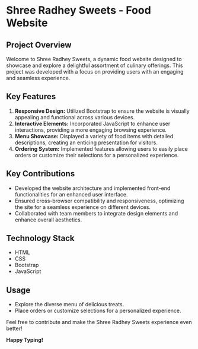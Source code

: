# Shree Radhey Sweets - Food Website

## Project Overview
Welcome to Shree Radhey Sweets, a dynamic food website designed to showcase and explore a delightful assortment of culinary offerings. This project was developed with a focus on providing users with an engaging and seamless experience.

## Key Features
1. **Responsive Design:** Utilized Bootstrap to ensure the website is visually appealing and functional across various devices.
2. **Interactive Elements:** Incorporated JavaScript to enhance user interactions, providing a more engaging browsing experience.
3. **Menu Showcase:** Displayed a variety of food items with detailed descriptions, creating an enticing presentation for visitors.
4. **Ordering System:** Implemented features allowing users to easily place orders or customize their selections for a personalized experience.

## Key Contributions
- Developed the website architecture and implemented front-end functionalities for an enhanced user interface.
- Ensured cross-browser compatibility and responsiveness, optimizing the site for a seamless experience on different devices.
- Collaborated with team members to integrate design elements and enhance overall aesthetics.

## Technology Stack
- HTML
- CSS
- Bootstrap
- JavaScript

## Usage
- Explore the diverse menu of delicious treats.
- Place orders or customize selections for a personalized experience.

Feel free to contribute and make the Shree Radhey Sweets experience even better!

**Happy Typing!**
